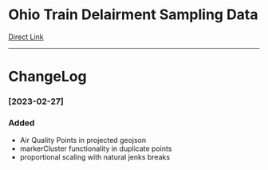 # Ohio Train Delairment Sampling Data 
[Direct Link](https://waterlevelmedium.github.io/OhioTrainEA/)

----

# ChangeLog

### [2023-02-27]
### Added
- Air Quality Points in projected geojson
- markerCluster functionality in duplicate points
- proportional scaling with natural jenks breaks 
